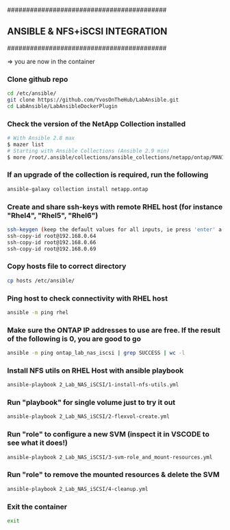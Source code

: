 ##########################################
## ANSIBLE & NFS+iSCSI INTEGRATION
##########################################

=>  you are now in the container

### Clone github repo

```bash
cd /etc/ansible/ 
git clone https://github.com/YvosOnTheHub/LabAnsible.git 
cd LabAnsible/LabAnsibleDockerPlugin
```

### Check the version of the NetApp Collection installed

```bash
# With Ansible 2.8 max
$ mazer list
# Starting with Ansible Collections (Ansible 2.9 min)
$ more /root/.ansible/collections/ansible_collections/netapp/ontap/MANIFEST.json | grep version
```

### If an upgrade of the collection is required, run the following

```bash
ansible-galaxy collection install netapp.ontap
```

### Create and share ssh-keys with remote RHEL host (for instance "Rhel4", "Rhel5", "Rhel6")

```bash
ssh-keygen (keep the default values for all inputs, ie press 'enter' a few times)
ssh-copy-id root@192.168.0.64
ssh-copy-id root@192.168.0.66
ssh-copy-id root@192.168.0.69
```

### Copy hosts file to correct directory

```bash
cp hosts /etc/ansible/
```

### Ping host to check connectivity with RHEL host 

```bash
ansible -m ping rhel
```

### Make sure the ONTAP IP addresses to use are free. If the result of the following is 0, you are good to go

```bash
ansible -m ping ontap_lab_nas_iscsi | grep SUCCESS | wc -l
```

### Install NFS utils on RHEL Host with ansible playbook 

```bash
ansible-playbook 2_Lab_NAS_iSCSI/1-install-nfs-utils.yml
```

### Run "playbook" for single volume just to try it out

```bash
ansible-playbook 2_Lab_NAS_iSCSI/2-flexvol-create.yml
```

### Run "role" to configure a new SVM (inspect it in VSCODE to see what it does!)

```bash
ansible-playbook 2_Lab_NAS_iSCSI/3-svm-role_and_mount-resources.yml 
```

### Run "role" to remove the mounted resources & delete the SVM

```bash
ansible-playbook 2_Lab_NAS_iSCSI/4-cleanup.yml 
```

### Exit the container

```bash
exit
```
